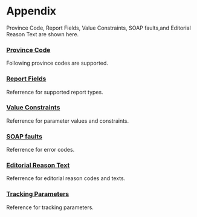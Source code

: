 # Appendix
Province Code, Report Fields, Value Constraints, SOAP faults,and Editorial Reason Text are shown here.  
### [Province Code](/docs/en/api_reference/appendix/geocodes.md)
Following province codes are supported.
### [Report Fields](/docs/en/api_reference/appendix/reports.md)
Referrence for supported report types.  
### [Value Constraints](/docs/en/api_reference/appendix/constraints.md)
Referrence for parameter values and constraints.  
### [SOAP faults](/docs/en/api_reference/appendix/errorcodes.md)
Referrence for error codes.  
### [Editorial Reason Text](/docs/en/api_reference/appendix/ed_reasons.md)
Referrence for editorial reason codes and texts.
### [Tracking Parameters](/docs/en/api_reference/appendix/tracking.md)
Reference for tracking parameters.
